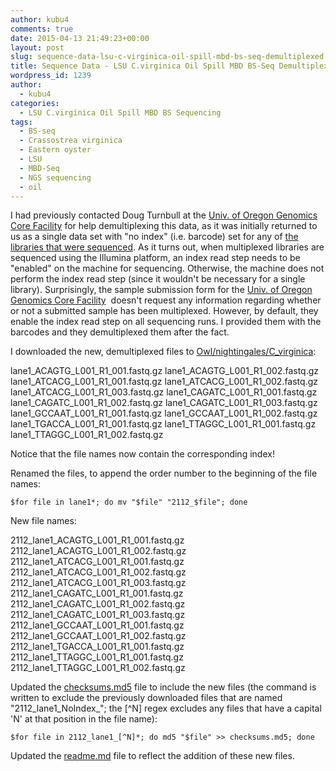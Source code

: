 ```yaml
---
author: kubu4
comments: true
date: 2015-04-13 21:49:23+00:00
layout: post
slug: sequence-data-lsu-c-virginica-oil-spill-mbd-bs-seq-demultiplexed
title: Sequence Data - LSU C.virginica Oil Spill MBD BS-Seq Demultiplexed
wordpress_id: 1239
author:
  - kubu4
categories:
  - LSU C.virginica Oil Spill MBD BS Sequencing
tags:
  - BS-seq
  - Crassostrea virginica
  - Eastern oyster
  - LSU
  - MBD-Seq
  - NGS sequencing
  - oil
---
```


I had previously contacted Doug Turnbull at the [Univ. of Oregon Genomics Core Facility](https://gcf.uoregon.edu:8080/) for help demultiplexing this data, as it was initially returned to us as a single data set with "no index" (i.e. barcode) set for any of [the libraries that were sequenced](https://robertslab.github.io/sams-notebook/2015/02/09/sequencing-data-lsu-c-virginica-mbd-bs-seq.html). As it turns out, when multiplexed libraries are sequenced using the Illumina platform, an index read step needs to be "enabled" on the machine for sequencing. Otherwise, the machine does not perform the index read step (since it wouldn't be necessary for a single library). Surprisingly, the sample submission form for the [Univ. of Oregon Genomics Core Facility](http://gcf.uoregon.edu:8080/)  doesn't request any information regarding whether or not a submitted sample has been multiplexed. However, by default, they enable the index read step on all sequencing runs. I provided them with the barcodes and they demultiplexed them after the fact.

I downloaded the new, demultiplexed files to [Owl/nightingales/C_virginica](https://owl.fish.washington.edu/nightingales/C_virginica/):

lane1_ACAGTG_L001_R1_001.fastq.gz
lane1_ACAGTG_L001_R1_002.fastq.gz
lane1_ATCACG_L001_R1_001.fastq.gz
lane1_ATCACG_L001_R1_002.fastq.gz
lane1_ATCACG_L001_R1_003.fastq.gz
lane1_CAGATC_L001_R1_001.fastq.gz
lane1_CAGATC_L001_R1_002.fastq.gz
lane1_CAGATC_L001_R1_003.fastq.gz
lane1_GCCAAT_L001_R1_001.fastq.gz
lane1_GCCAAT_L001_R1_002.fastq.gz
lane1_TGACCA_L001_R1_001.fastq.gz
lane1_TTAGGC_L001_R1_001.fastq.gz
lane1_TTAGGC_L001_R1_002.fastq.gz

Notice that the file names now contain the corresponding index!

Renamed the files, to append the order number to the beginning of the file names:

`$for file in lane1*; do mv "$file" "2112_$file"; done`

New file names:

2112_lane1_ACAGTG_L001_R1_001.fastq.gz
2112_lane1_ACAGTG_L001_R1_002.fastq.gz
2112_lane1_ATCACG_L001_R1_001.fastq.gz
2112_lane1_ATCACG_L001_R1_002.fastq.gz
2112_lane1_ATCACG_L001_R1_003.fastq.gz
2112_lane1_CAGATC_L001_R1_001.fastq.gz
2112_lane1_CAGATC_L001_R1_002.fastq.gz
2112_lane1_CAGATC_L001_R1_003.fastq.gz
2112_lane1_GCCAAT_L001_R1_001.fastq.gz
2112_lane1_GCCAAT_L001_R1_002.fastq.gz
2112_lane1_TGACCA_L001_R1_001.fastq.gz
2112_lane1_TTAGGC_L001_R1_001.fastq.gz
2112_lane1_TTAGGC_L001_R1_002.fastq.gz

Updated the [checksums.md5](https://owl.fish.washington.edu/nightingales/C_virginica/checksums.md5) file to include the new files (the command is written to exclude the previously downloaded files that are named "2112_lane1_NoIndex_"; the [^N] regex excludes any files that have a capital 'N' at that position in the file name):

`$for file in 2112_lane1_[^N]*; do md5 "$file" >> checksums.md5; done`

Updated the [readme.md](https://owl.fish.washington.edu/nightingales/C_virginica/readme.md) file to reflect the addition of these new files.


